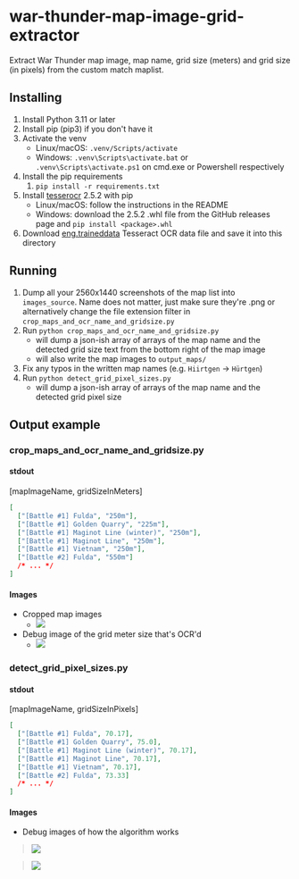 # war-thunder-map-image-grid-extractor

Extract War Thunder map image, map name, grid size (meters) and grid size (in pixels) from the custom match maplist.

## Installing

1. Install Python 3.11 or later
2. Install pip (pip3) if you don't have it
3. Activate the venv
   - Linux/macOS: `.venv/Scripts/activate`
   - Windows: `.venv\Scripts\activate.bat` or `.venv\Scripts\activate.ps1` on cmd.exe or Powershell respectively
4. Install the pip requirements
   1. `pip install -r requirements.txt`
5. Install [tesserocr](https://github.com/sirfz/tesserocr) 2.5.2 with pip
   - Linux/macOS: follow the instructions in the README
   - Windows: download the 2.5.2 .whl file from the GitHub releases page and `pip install <package>.whl`
6. Download [eng.traineddata](https://github.com/tesseract-ocr/tessdata_best/blob/main/eng.traineddata) Tesseract OCR data file and save it into this directory

## Running

1. Dump all your 2560x1440 screenshots of the map list into `images_source`. Name does not matter, just make sure they're .png or alternatively change the file extension filter in `crop_maps_and_ocr_name_and_gridsize.py`
2. Run `python crop_maps_and_ocr_name_and_gridsize.py`
   - will dump a json-ish array of arrays of the map name and the detected grid size text from the bottom right of the map image
   - will also write the map images to `output_maps/`
3. Fix any typos in the written map names (e.g. `Hiirtgen` -> `Hürtgen`)
4. Run `python detect_grid_pixel_sizes.py`
   - will dump a json-ish array of arrays of the map name and the detected grid pixel size

## Output example

### crop_maps_and_ocr_name_and_gridsize.py

#### stdout

[mapImageName, gridSizeInMeters]

```json
[
  ["[Battle #1] Fulda", "250m"],
  ["[Battle #1] Golden Quarry", "225m"],
  ["[Battle #1] Maginot Line (winter)", "250m"],
  ["[Battle #1] Maginot Line", "250m"],
  ["[Battle #1] Vietnam", "250m"],
  ["[Battle #2] Fulda", "550m"]
  /* ... */
]
```

#### Images

- Cropped map images
  - ![](docs/fulda_map.png)
- Debug image of the grid meter size that's OCR'd
  - ![](docs/fulda_grid.png)

### detect_grid_pixel_sizes.py

#### stdout

[mapImageName, gridSizeInPixels]

```json
[
  ["[Battle #1] Fulda", 70.17],
  ["[Battle #1] Golden Quarry", 75.0],
  ["[Battle #1] Maginot Line (winter)", 70.17],
  ["[Battle #1] Maginot Line", 70.17],
  ["[Battle #1] Vietnam", 70.17],
  ["[Battle #2] Fulda", 73.33]
  /* ... */
]
```

#### Images

- Debug images of how the algorithm works

> ![](docs/berlin.png)

> ![](docs/fulda.png)
